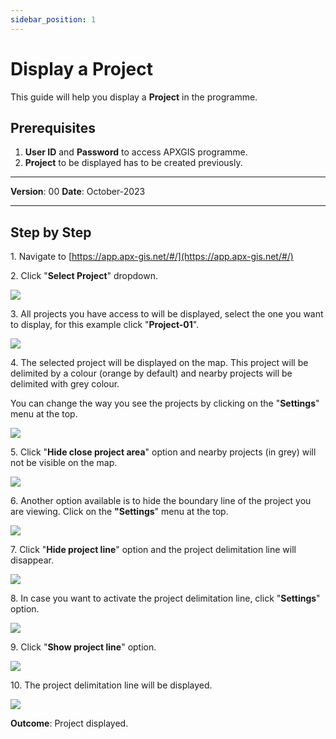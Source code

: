 ```yaml
---
sidebar_position: 1
---
```


# Display a Project

This guide will help you display a **Project** in the programme.

## **Prerequisites**
1.	**User ID** and **Password** to access APXGIS programme.
2.	**Project** to be displayed has to be created previously.


------------

**Version**: 00
**Date**: October-2023

------------
## **Step by Step**


1\. Navigate to [https://app.apx-gis.net/#/](https://app.apx-gis.net/#/)


2\. Click "**Select Project**" dropdown.

![](/img/MNG-PRO-DIS-01/MNG-PRO-DIS-01-STP-02.png)


3\. All projects you have access to will be displayed, select the one you want to display, for this example click "**Project-01**".

![](/img/MNG-PRO-DIS-01/MNG-PRO-DIS-01-STP-03.png)


4\. The selected project will be displayed on the map. This project will be delimited by a colour (orange by default) and nearby projects will be delimited with grey colour.

You can change the way you see the projects by clicking on the "**Settings**" menu at the top.

![](/img/MNG-PRO-DIS-01/MNG-PRO-DIS-01-STP-04.png)


5\. Click "**Hide close project area**" option and nearby projects (in grey) will not be visible on the map.

![](/img/MNG-PRO-DIS-01/MNG-PRO-DIS-01-STP-05.png)


6\. Another option available is to hide the boundary line of the project you are viewing. Click on the **"Settings**" menu at the top.

![](/img/MNG-PRO-DIS-01/MNG-PRO-DIS-01-STP-06.png)


7\. Click "**Hide project line**" option and the project delimitation line will disappear.

![](/img/MNG-PRO-DIS-01/MNG-PRO-DIS-01-STP-07.png)


8\. In case you want to activate the project delimitation line, click "**Settings**" option.

![](/img/MNG-PRO-DIS-01/MNG-PRO-DIS-01-STP-08.png)


9\. Click "**Show project line**" option.

![](/img/MNG-PRO-DIS-01/MNG-PRO-DIS-01-STP-09.png)


10\.  The project delimitation line will be displayed.

![](/img/MNG-PRO-DIS-01/MNG-PRO-DIS-01-STP-10.png)


**Outcome**: Project displayed.
